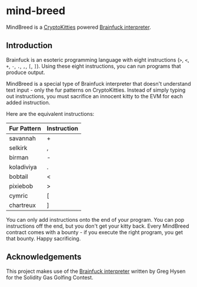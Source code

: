 # mind-breed

MindBreed is a [CryptoKitties](https://www.cryptokitties.co/) powered [Brainfuck interpreter](https://en.wikipedia.org/wiki/Brainfuck).

## Introduction

Brainfuck is an esoteric programming language with eight instructions (`>`, `<`, `+`, `-`, `.`, `,`, `[`, `]`). Using these eight instructions, you can run programs that produce output.

MindBreed is a special type of Brainfuck interpreter that doesn't understand text input - only the fur patterns on CryptoKitties. Instead of simply typing out instructions, you must sacrifice an innocent kitty to the EVM for each added instruction.

Here are the equivalent instructions:

| Fur Pattern | Instruction |
| ----------- | ----------- |
| savannah    | +           |
| selkirk     | ,           |
| birman      | -           |
| koladiviya  | .           |
| bobtail     | <           |
| pixiebob    | >           |
| cymric      | [           |
| chartreux   | ]           |

You can only add instructions onto the end of your program. You can pop instructions off the end, but you don't get your kitty back. Every MindBreed contract comes with a bounty - if you execute the right program, you get that bounty. Happy sacrificing.

## Acknowledgements

This project makes use of the [Brainfuck interpreter](https://g.solidity.cc/submissions/hyszeth.eth/d470f23fe1710fb4e6261f075985b64e623ae592f1337cc2e8b67c2857946b84) written by Greg Hysen for the Solidity Gas Golfing Contest.
